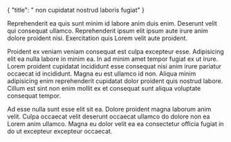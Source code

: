 {
  "title": " non cupidatat nostrud laboris fugiat"
}

Reprehenderit ea quis sunt minim id labore anim duis enim. Deserunt velit qui consequat ullamco. Reprehenderit ipsum elit ipsum aute irure anim dolore proident nisi. Exercitation quis Lorem velit aute proident.

Proident ex veniam veniam consequat est culpa excepteur esse. Adipisicing elit ea nulla labore in minim ea. In ad minim amet tempor fugiat ex ut irure. Lorem proident cupidatat incididunt esse consequat nisi anim irure pariatur occaecat id incididunt. Magna eu est ullamco id non. Aliqua minim adipisicing enim reprehenderit cupidatat dolor proident quis nostrud labore. Cillum est sint non enim mollit ex et consequat sunt aliqua voluptate consequat tempor.

Ad esse nulla sunt esse elit sit ea. Dolore proident magna laborum anim velit. Culpa occaecat velit deserunt occaecat ullamco do dolore non ea Lorem anim ullamco. Magna eu dolor velit ea ea consectetur officia fugiat in do ut excepteur excepteur occaecat.